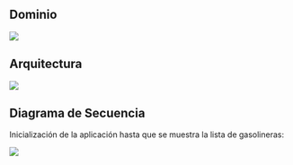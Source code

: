 ## Dominio
                                                
![](https://www.plantuml.com/plantuml/proxy?src=https://raw.githubusercontent.com/isunican/App-Gasolineras-Grupo5/refs/heads/main/Docs/Models/domain.puml)

## Arquitectura

![](https://www.plantuml.com/plantuml/proxy?src=https://raw.githubusercontent.com/isunican/App-Gasolineras-Grupo5/refs/heads/main/Docs/Models/architecture.puml)


## Diagrama de Secuencia

Inicialización de la aplicación hasta que se muestra la lista de gasolineras:

![](https://www.plantuml.com/plantuml/proxy?src=https://raw.githubusercontent.com/isunican/App-Gasolineras-Grupo5/refs/heads/main/Docs/Models/sequence.puml)

